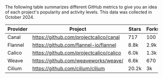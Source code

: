 <!-- releaseTask -->
The following table summarizes different GitHub metrics to give you an idea of each project's popularity and activity levels. This data was collected in October 2024.

| Provider | Project | Stars | Forks | Contributors |
| ---- | ---- | ---- | ---- | ---- |
| Canal | https://github.com/projectcalico/canal | 717 | 100 | 20 |
| Flannel | https://github.com/flannel-io/flannel | 8.8k | 2.9k | 235 |
| Calico | https://github.com/projectcalico/calico | 6.0k | 1.3k | 356 |
| Weave | https://github.com/weaveworks/weave/ | 6.6k | 670 | 84 |
| Cilium | https://github.com/cilium/cilium | 20.2k | 3k | 853 |
